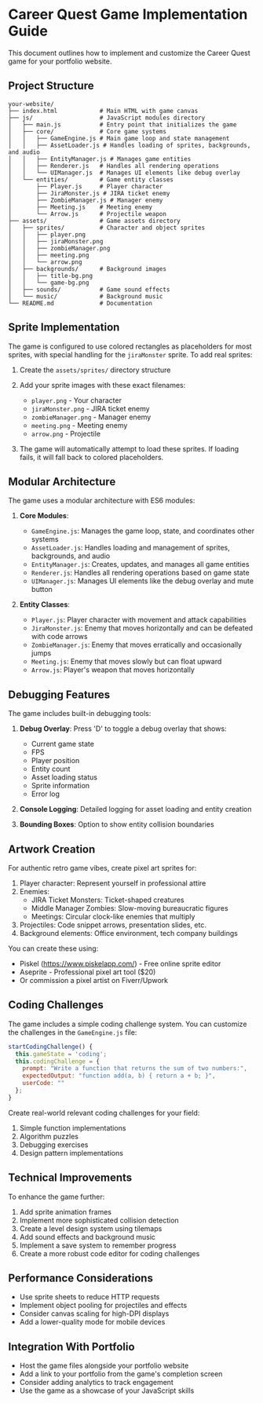 # Career Quest Game Implementation Guide

This document outlines how to implement and customize the Career Quest game for your portfolio website.

## Project Structure

```
your-website/
├── index.html            # Main HTML with game canvas
├── js/                   # JavaScript modules directory
│   ├── main.js           # Entry point that initializes the game
│   ├── core/             # Core game systems
│   │   ├── GameEngine.js # Main game loop and state management
│   │   ├── AssetLoader.js # Handles loading of sprites, backgrounds, and audio
│   │   ├── EntityManager.js # Manages game entities
│   │   ├── Renderer.js   # Handles all rendering operations
│   │   └── UIManager.js  # Manages UI elements like debug overlay
│   └── entities/         # Game entity classes
│       ├── Player.js     # Player character
│       ├── JiraMonster.js # JIRA ticket enemy
│       ├── ZombieManager.js # Manager enemy
│       ├── Meeting.js    # Meeting enemy
│       └── Arrow.js      # Projectile weapon
├── assets/               # Game assets directory
│   ├── sprites/          # Character and object sprites
│   │   ├── player.png
│   │   ├── jiraMonster.png
│   │   ├── zombieManager.png
│   │   ├── meeting.png
│   │   └── arrow.png
│   ├── backgrounds/      # Background images
│   │   ├── title-bg.png
│   │   └── game-bg.png
│   ├── sounds/           # Game sound effects
│   └── music/            # Background music
└── README.md             # Documentation
```

## Sprite Implementation

The game is configured to use colored rectangles as placeholders for most sprites, with special handling for the `jiraMonster` sprite. To add real sprites:

1. Create the `assets/sprites/` directory structure
2. Add your sprite images with these exact filenames:
   - `player.png` - Your character
   - `jiraMonster.png` - JIRA ticket enemy
   - `zombieManager.png` - Manager enemy
   - `meeting.png` - Meeting enemy
   - `arrow.png` - Projectile

3. The game will automatically attempt to load these sprites. If loading fails, it will fall back to colored placeholders.

## Modular Architecture

The game uses a modular architecture with ES6 modules:

1. **Core Modules**:
   - `GameEngine.js`: Manages the game loop, state, and coordinates other systems
   - `AssetLoader.js`: Handles loading and management of sprites, backgrounds, and audio
   - `EntityManager.js`: Creates, updates, and manages all game entities
   - `Renderer.js`: Handles all rendering operations based on game state
   - `UIManager.js`: Manages UI elements like the debug overlay and mute button

2. **Entity Classes**:
   - `Player.js`: Player character with movement and attack capabilities
   - `JiraMonster.js`: Enemy that moves horizontally and can be defeated with code arrows
   - `ZombieManager.js`: Enemy that moves erratically and occasionally jumps
   - `Meeting.js`: Enemy that moves slowly but can float upward
   - `Arrow.js`: Player's weapon that moves horizontally

## Debugging Features

The game includes built-in debugging tools:

1. **Debug Overlay**: Press 'D' to toggle a debug overlay that shows:
   - Current game state
   - FPS
   - Player position
   - Entity count
   - Asset loading status
   - Sprite information
   - Error log

2. **Console Logging**: Detailed logging for asset loading and entity creation
3. **Bounding Boxes**: Option to show entity collision boundaries

## Artwork Creation

For authentic retro game vibes, create pixel art sprites for:

1. Player character: Represent yourself in professional attire
2. Enemies:
   - JIRA Ticket Monsters: Ticket-shaped creatures
   - Middle Manager Zombies: Slow-moving bureaucratic figures
   - Meetings: Circular clock-like enemies that multiply
3. Projectiles: Code snippet arrows, presentation slides, etc.
4. Background elements: Office environment, tech company buildings

You can create these using:
- Piskel (https://www.piskelapp.com/) - Free online sprite editor
- Aseprite - Professional pixel art tool ($20)
- Or commission a pixel artist on Fiverr/Upwork

## Coding Challenges

The game includes a simple coding challenge system. You can customize the challenges in the `GameEngine.js` file:

```javascript
startCodingChallenge() {
  this.gameState = 'coding';
  this.codingChallenge = {
    prompt: "Write a function that returns the sum of two numbers:",
    expectedOutput: "function add(a, b) { return a + b; }",
    userCode: ""
  };
}
```

Create real-world relevant coding challenges for your field:
1. Simple function implementations
2. Algorithm puzzles
3. Debugging exercises
4. Design pattern implementations

## Technical Improvements

To enhance the game further:

1. Add sprite animation frames
2. Implement more sophisticated collision detection
3. Create a level design system using tilemaps
4. Add sound effects and background music
5. Implement a save system to remember progress
6. Create a more robust code editor for coding challenges

## Performance Considerations

- Use sprite sheets to reduce HTTP requests
- Implement object pooling for projectiles and effects
- Consider canvas scaling for high-DPI displays
- Add a lower-quality mode for mobile devices

## Integration With Portfolio

- Host the game files alongside your portfolio website
- Add a link to your portfolio from the game's completion screen
- Consider adding analytics to track engagement
- Use the game as a showcase of your JavaScript skills